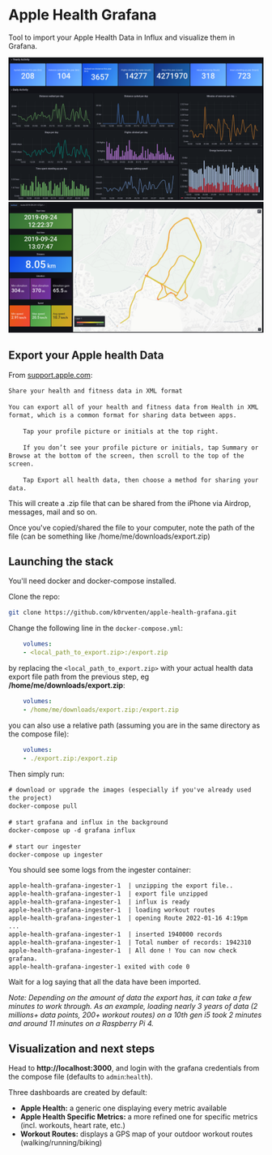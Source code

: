 # Apple Health Grafana

Tool to import your Apple Health Data in Influx and visualize them in Grafana.

![metrics](assets/example1.png)
![routes](assets/example2.png)

## Export your Apple health Data

From [support.apple.com](https://support.apple.com/guide/iphone/share-your-health-data-iph5ede58c3d/ios):
```
Share your health and fitness data in XML format

You can export all of your health and fitness data from Health in XML format, which is a common format for sharing data between apps.

    Tap your profile picture or initials at the top right.

    If you don’t see your profile picture or initials, tap Summary or Browse at the bottom of the screen, then scroll to the top of the screen.

    Tap Export all health data, then choose a method for sharing your data.
```

This will create a .zip file that can be shared from the iPhone via Airdrop, messages, mail and so on.

Once you've copied/shared the file to your computer, note the path of the file (can be something like /home/me/downloads/export.zip)

## Launching the stack

You'll need docker and docker-compose installed.

Clone the repo:

```sh
git clone https://github.com/k0rventen/apple-health-grafana.git
```

Change the following line in the `docker-compose.yml`:

```yaml
    volumes:
    - <local_path_to_export.zip>:/export.zip
```

by replacing the `<local_path_to_export.zip>` with your actual health data export file path from the previous step, eg __/home/me/downloads/export.zip__:

```yaml
    volumes:
    - /home/me/downloads/export.zip:/export.zip
```

you can also use a relative path (assuming you are in the same directory as the compose file):
```yaml
    volumes:
    - ./export.zip:/export.zip
```

Then simply run:

```
# download or upgrade the images (especially if you've already used the project)
docker-compose pull

# start grafana and influx in the background
docker-compose up -d grafana influx

# start our ingester
docker-compose up ingester
```


You should see some logs from the ingester container:
```
apple-health-grafana-ingester-1  | unzipping the export file..
apple-health-grafana-ingester-1  | export file unzipped
apple-health-grafana-ingester-1  | influx is ready
apple-health-grafana-ingester-1  | loading workout routes
apple-health-grafana-ingester-1  | opening Route 2022-01-16 4:19pm
...
apple-health-grafana-ingester-1  | inserted 1940000 records
apple-health-grafana-ingester-1  | Total number of records: 1942310
apple-health-grafana-ingester-1  | All done ! You can now check grafana.
apple-health-grafana-ingester-1 exited with code 0
```

Wait for a log saying that all the data have been imported.

_Note: Depending on the amount of data the export has, it can take a few minutes to work through. As an example, loading nearly 3 years of data (2 millions+ data points, 200+ workout routes) on a 10th gen i5 took 2 minutes and around 11 minutes on a Raspberry Pi 4._


## Visualization and next steps

Head to __http://localhost:3000__, and login with the grafana credentials from the compose file (defaults to `admin`:`health`).

Three dashboards are created by default:
- **Apple Health:** a generic one displaying every metric available
- **Apple Health Specific Metrics:** a more refined one for specific metrics (incl. workouts, heart rate, etc.)
- **Workout Routes:** displays a GPS map of your outdoor workout routes (walking/running/biking)
